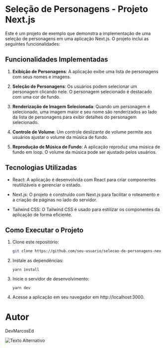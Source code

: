 # Seleção de Personagens - Projeto Next.js

Este é um projeto de exemplo que demonstra a implementação de uma seleção de personagens em uma aplicação Next.js. O projeto inclui as seguintes funcionalidades:

## Funcionalidades Implementadas

1. **Exibição de Personagens**: A aplicação exibe uma lista de personagens com seus nomes e imagens.

2. **Seleção de Personagens**: Os usuários podem selecionar um personagem clicando nele. O personagem selecionado é destacado com uma cor de fundo.

3. **Renderização de Imagem Selecionada**: Quando um personagem é selecionado, uma imagem maior e seu nome são renderizados ao lado da lista de personagens para exibir detalhes do personagem selecionado.

4. **Controle de Volume**: Um controle deslizante de volume permite aos usuários ajustar o volume da música de fundo.

5. **Reprodução de Música de Fundo**: A aplicação reproduz uma música de fundo em loop. O volume da música pode ser ajustado pelos usuários.

## Tecnologias Utilizadas

- React: A aplicação é desenvolvida com React para criar componentes reutilizáveis e gerenciar o estado.

- Next.js: O projeto é construído com Next.js para facilitar o roteamento e a criação de páginas no lado do servidor.

- Tailwind CSS: O Tailwind CSS é usado para estilizar os componentes da aplicação de forma eficiente.

## Como Executar o Projeto

1. Clone este repositório:

   ```bash
   git clone https://github.com/seu-usuario/selecao-de-personagens-nextjs.git
2. Instale as dependências:

       yarn install

3. Inicie o servidor de desenvolvimento:

       yarn dev

4. Acesse a aplicação em seu navegador em http://localhost:3000.

# Autor

DevMarcosEd

![Texto Alternativo](./public/character-selection.png)